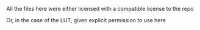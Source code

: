All the files here were either licensed with a compatible license to the repo

Or, in the case of the LUT, given explicit permission to use here